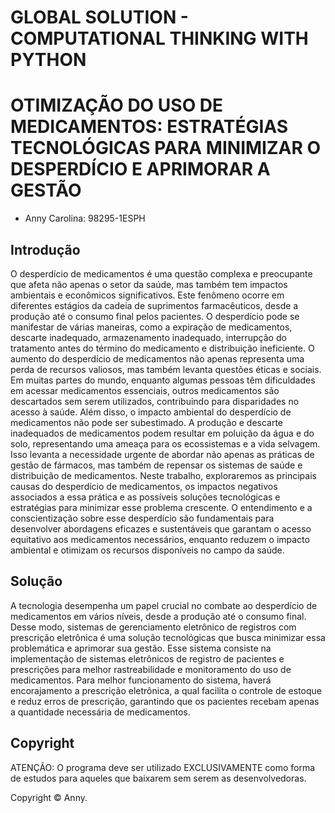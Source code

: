 # GLOBAL SOLUTION - COMPUTATIONAL THINKING WITH PYTHON
# OTIMIZAÇÃO DO USO DE MEDICAMENTOS: ESTRATÉGIAS TECNOLÓGICAS PARA MINIMIZAR O DESPERDÍCIO E APRIMORAR A GESTÃO

- Anny Carolina: 98295-1ESPH 


## Introdução

  O desperdício de medicamentos é uma questão complexa e preocupante que afeta não apenas o setor da saúde, mas também tem impactos ambientais e econômicos significativos. Este fenômeno ocorre em diferentes estágios da cadeia de suprimentos farmacêuticos, desde a produção até o consumo final pelos pacientes. O desperdício pode se manifestar de várias maneiras, como a expiração de medicamentos, descarte inadequado, armazenamento inadequado, interrupção do tratamento antes do término do medicamento e distribuição ineficiente.
O aumento do desperdício de medicamentos não apenas representa uma perda de recursos valiosos, mas também levanta questões éticas e sociais. Em muitas partes do mundo, enquanto algumas pessoas têm dificuldades em acessar medicamentos essenciais, outros medicamentos são descartados sem serem utilizados, contribuindo para disparidades no acesso à saúde.
Além disso, o impacto ambiental do desperdício de medicamentos não pode ser subestimado. A produção e descarte inadequados de medicamentos podem resultar em poluição da água e do solo, representando uma ameaça para os ecossistemas e a vida selvagem. Isso levanta a necessidade urgente de abordar não apenas as práticas de gestão de fármacos, mas também de repensar os sistemas de saúde e distribuição de medicamentos.
Neste trabalho, exploraremos as principais causas do desperdício de medicamentos, os impactos negativos associados a essa prática e as possíveis soluções tecnológicas e estratégias para minimizar esse problema crescente. O entendimento e a conscientização sobre esse desperdício são fundamentais para desenvolver abordagens eficazes e sustentáveis que garantam o acesso equitativo aos medicamentos necessários, enquanto reduzem o impacto ambiental e otimizam os recursos disponíveis no campo da saúde.

## Solução

  A tecnologia desempenha um papel crucial no combate ao desperdício de medicamentos em vários níveis, desde a produção até o consumo final. Desse modo, sistemas de gerenciamento eletrônico de registros com prescrição eletrônica é uma solução tecnológicas que busca minimizar essa problemática e aprimorar sua gestão. Esse sistema consiste na implementação de sistemas eletrônicos de registro de pacientes e prescrições para melhor rastreabilidade e monitoramento do uso de medicamentos. Para melhor funcionamento do sistema, haverá encorajamento  a prescrição eletrônica, a qual facilita o controle de estoque e reduz erros de prescrição, garantindo que os pacientes recebam apenas a quantidade necessária de medicamentos.


## Copyright

ATENÇÃO: O programa deve ser utilizado EXCLUSIVAMENTE como forma de estudos para aqueles que baixarem sem serem as desenvolvedoras. <br>

Copyright ©️ Anny.
